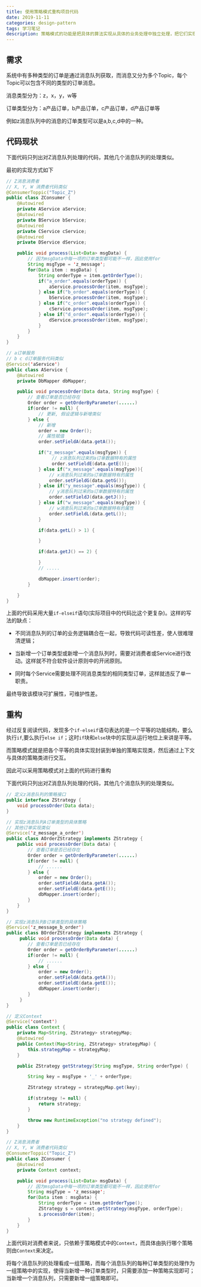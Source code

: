 ```yaml
---
title: 使用策略模式重构项目代码
date: 2019-11-11
categories: design-pattern
tags: 学习笔记
description: 策略模式的功能是把具体的算法实现从具体的业务处理中独立处理，把它们实现成单独的算法类，从而形成一系列的算法，并让这些算法可以相互替换。策略模式的重心不是如何来实现算法，而是如何组织、调用这些算法。从而让程序结构更灵活，具有更好的维护性和扩展性。
---
```


## 需求

系统中有多种类型的订单是通过消息队列获取，而消息又分为多个Topic，每个Topic可以包含不同的类型的订单消息。

消息类型分为：z，x，y，w等

订单类型分为：a产品订单，b产品订单，c产品订单，d产品订单等

例如z消息队列中的消息的订单类型可以是a,b,c,d中的一种。

## 代码现状

下面代码只列出对Z消息队列处理的代码，其他几个消息队列的处理类似。

最初的实现方式如下

```java
// Z消息消费者
// X, Y, W 消费者代码类似
@ConsumerToppic("Topic_Z")
public class ZConsumer {
    @Autowired
    private AService aService;
    @Autowired
    private BService bService;
    @Autowired
    private CService cService;
    @Autowired
    private DService dService;

    public void process(List<Data> msgData) {
        // 因为msgData中每一项的订单类型都可能不一样，因此使用for
        String msgType = 'z_message';
        for(Data item : msgData) {
            String orderType = item.getOrderType();
            if("a_order".equals(orderType)) {
                aService.processOrder(item, msgType);
            } else if("b_order".equals(orderType)) {
                bService.processOrder(item, msgType);
            } else if("c_order".equals(orderType)) {
                cService.processOrder(item, msgType);
            } else if("d_order".equals(orderType)) {
                dService.processOrder(item, msgType);
            }
        }
    }
}

// a订单服务
// b c d订单服务代码类似
@Service('aService')
public class AService {
    @Autowired
    private DbMapper dbMapper;

    public void processOrder(Data data, String msgType) {
        // 查看订单是否已经存在
        Order order = getOrderByParameter(......)
        if(order != null) {
            // 更新, 假设逻辑与新增类似           
        } else {
            // 新增
            order = new Order();
            // 属性赋值
            order.setFieldA(data.getA());

            if("z_message".equals(msgType)) {
                 // z消息队列过来的a订单数据特有的属性
                 order.setFieldE(data.getE());
            } else if("x_message".equals(msgType)){
                // x消息队列过来的a订单数据特有的属性
                order.setFieldG(data.getG());
            } else if("y_message".equals(msgType)) {
                // y消息队列过来的a订单数据特有的属性
                order.setFieldJ(data.getJ());
            } else if("w_message".equals(msgType)) {
                // w消息队列过来的a订单数据特有的属性
                order.setFieldL(data.getL());
            }

            if(data.getL() > 1) {

            }

            if(data.getJ() == 2) {

            }
            // ..... 

            dbMapper.insert(order);
        }

    }
}
```

上面的代码采用大量`if-elseif`语句(实际项目中的代码比这个更复杂)。这样的写法的缺点：

- 不同消息队列的订单的业务逻辑耦合在一起，导致代码可读性差，使人很难理清逻辑；

- 当新增一个订单类型或新增一个消息队列时，需要对消费者或Service进行改动。这样就不符合软件设计原则中的开闭原则。

- 同时每个Service需要处理不同消息类型的相同类型订单，这样就违反了单一职责。

最终导致该模块可扩展性，可维护性差。

## 重构

经过反复阅读代码，发现多个`if-elseif`语句表达的是一个平等的功能结构，要么执行`if`,要么执行`else if`；这时`if`块和`else`块中的实现从运行地位上来讲是平等。

而策略模式就是把各个平等的具体实现封装到单独的策略实现类，然后通过上下文与具体的策略类进行交互。

因此可以采用策略模式对上面的代码进行重构

下面代码只列出对Z消息队列处理的代码，其他几个消息队列的处理类似。

```java
// 定义z消息队列的策略接口
public interface ZStrategy {
    void processOrder(Data data);
}

// 实现z消息队列A订单类型的具体策略
// 其他订单实现类似
@Service('z_message_a_order')
public class AOrderZStrategy implements ZStrategy {
    public void processOrder(Data data) {
        // 查看订单是否已经存在
        Order order = getOrderByParameter(......)
        if(order != null) {
            // ......
        } else {
            order = new Order();
            order.setFieldA(data.getA());
            order.setFieldE(data.getE());
            dbMapper.insert(order);
        }
    }
}

// 实现z消息队列B订单类型的具体策略
@Service('z_message_b_order')
public class BOrderZStrategy implements ZStrategy {
     public void processOrder(Data data) {
        // 查看订单是否已经存在
        Order order = getOrderByParameter(......)
        if(order != null) {
            // ......
        } else {
            order = new Order();
            order.setFieldA(data.getA());
            order.setFieldE(data.getE());
            dbMapper.insert(order);
        }
     }
}

// 定义Context
@Service('context')
public class Context {
    private Map<String, ZStrategy> strategyMap;
    @Autowired
    public Context(Map<String, ZStrategy> strategyMap) {
        this.strategyMap = strategyMap;
    }

    public ZStrategy getStrategy(String msgType, String orderType) {

        String key = msgType + '_' + orderType;

        ZStrategy strategy = strategyMap.get(key);

        if(strategy != null) {
            return strategy;
        }

        throw new RuntimeException("no strategy defined");
    }
}

// Z消息消费者
// X, Y, W 消费者代码类似
@ConsumerToppic("Topic_Z")
public class ZConsumer {
    @Autowired
    private Context context;

    public void process(List<Data> msgData) {
        // 因为msgData中每一项的订单类型都可能不一样，因此使用for
        String msgType = 'z_message';
        for(Data item : msgData) {
            String orderType = item.getOrderType();
            ZStrategy s = context.getStrategy(msgType, orderType);
            s.processOrder(item);
        }
    }
}
```

上面代码对消费者来说，只依赖于策略模式中的`Context`，而具体由执行哪个策略则由`Context`来决定。

将每个消息队列的处理看成一组策略，而每个消息队列的每种订单类型的处理作为一组策略中的实现，使得当新增一种订单类型时，只需要添加一种策略实现即可；当新增一个消息队列，只需要新增一组策略即可。

